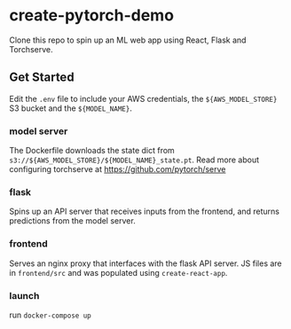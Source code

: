 # create-pytorch-demo

Clone this repo to spin up an ML web app using React, Flask and Torchserve. 

## Get Started
Edit the `.env` file to include your AWS credentials, the `${AWS_MODEL_STORE}` S3 bucket and the `${MODEL_NAME}`. 

### model server
The Dockerfile downloads the state dict from `s3://${AWS_MODEL_STORE}/${MODEL_NAME}_state.pt`. Read more about configuring torchserve at https://github.com/pytorch/serve


### flask
Spins up an API server that receives inputs from the frontend, and returns predictions from the model server.


### frontend
Serves an nginx proxy that interfaces with the flask API server. JS files are in `frontend/src` and was populated using `create-react-app`.


### launch
run `docker-compose up`
